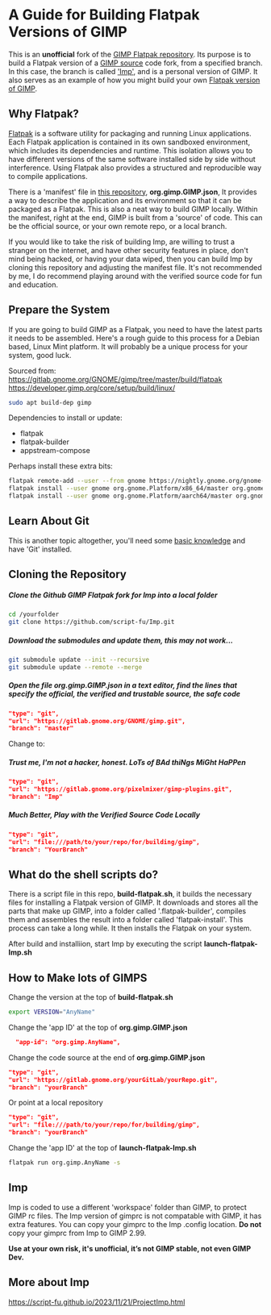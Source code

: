 # A Guide for Building Flatpak Versions of GIMP
This is an **unofficial** fork of the [GIMP Flatpak repository](https://github.com/flathub/org.gimp.GIMP). Its purpose is to build a Flatpak version of a [GIMP source](https://gitlab.gnome.org/GNOME/gimp) code fork, from a specified branch. In this case, the branch is called ['Imp'](https://gitlab.gnome.org/pixelmixer/gimp-plugins/-/tree/Imp?ref_type=heads), and is a personal version of GIMP. It also serves as an example of how you might build your own [Flatpak version of GIMP](https://www.gimp.org/downloads/).

## Why Flatpak?
[Flatpak](https://flatpak.org/) is a software utility for packaging and running Linux applications.
Each Flatpak application is contained in its own sandboxed environment, which includes its dependencies and runtime. This isolation allows you to have different versions of the same software installed side by side without interference. Using Flatpak also provides a structured and reproducible way to compile applications.

There is a 'manifest' file in [this repository](https://github.com/script-fu/Imp), **org.gimp.GIMP.json**,  It provides a way to describe the application and its environment so that it can be packaged as a Flatpak. This is also a neat way to build GIMP locally. Within the manifest, right at the end, GIMP is built from a 'source' of code. This can be the official source, or your own remote repo, or a local branch.

If you would like to take the risk of building Imp, are willing to trust a stranger on the internet, and have other security features in place, don't mind being hacked, or having your data wiped, then you can build Imp by cloning this repository and adjusting the manifest file. It's not recommended by me, I do recommend playing around with the verified source code for fun and education.

## Prepare the System
If you are going to build GIMP as a Flatpak, you need to have the latest parts it needs to be assembled.  Here's a rough guide to this process for a Debian based, Linux Mint platform. It will probably be a unique process for your system, good luck.

Sourced from:
<https://gitlab.gnome.org/GNOME/gimp/tree/master/build/flatpak>
<https://developer.gimp.org/core/setup/build/linux/>

```sh
sudo apt build-dep gimp
```

Dependencies to install or update:

- flatpak
- flatpak-builder
- appstream-compose

Perhaps install these extra bits:
```sh
flatpak remote-add --user --from gnome https://nightly.gnome.org/gnome-nightly.flatpakrepo
flatpak install --user gnome org.gnome.Platform/x86_64/master org.gnome.Sdk/x86_64/master
flatpak install --user gnome org.gnome.Platform/aarch64/master org.gnome.Sdk/aarch64/master
```

## Learn About Git
This is another topic altogether, you'll need some [basic knowledge](https://script-fu.github.io/2024/02/05/Git.html) and have 'Git' installed.

## Cloning the Repository

##### Clone the Github GIMP Flatpak fork for Imp into a local folder
```sh
cd /yourfolder
git clone https://github.com/script-fu/Imp.git
```
##### Download the submodules and update them, this may not work...
```sh
git submodule update --init --recursive
git submodule update --remote --merge

```
##### Open the file _org.gimp.GIMP.json_ in a text editor, find the lines that specify the official, the verified and trustable source, the safe code
```json
"type": "git",
"url": "https://gitlab.gnome.org/GNOME/gimp.git",
"branch": "master"
```
Change to:

##### Trust me, I'm not a hacker, honest. LoTs of BAd thiNgs MiGht HaPPen
```json
"type": "git",
"url": "https://gitlab.gnome.org/pixelmixer/gimp-plugins.git",
"branch": "Imp"
```

##### Much Better, Play with the Verified Source Code Locally
```json
"type": "git",
"url": "file:///path/to/your/repo/for/building/gimp",
"branch": "YourBranch"
```

## What do the shell scripts do?
There is a script file in this repo, **build-flatpak.sh**, it builds the necessary files for installing a Flatpak version of GIMP. It downloads and stores all the parts that make up GIMP, into a folder called '.flatpak-builder', compiles them and assembles the result into a folder called 'flatpak-install'. This process can take a long while. It then installs the Flatpak on your system.

After build and installiion, start Imp by executing the script **launch-flatpak-Imp.sh**

## How to Make lots of GIMPS

Change the version at the top of **build-flatpak.sh**
```sh
export VERSION="AnyName"
```

Change the 'app ID' at the top of **org.gimp.GIMP.json**
```json
  "app-id": "org.gimp.AnyName",
```

Change the code source at the end of **org.gimp.GIMP.json**
```json
"type": "git",
"url": "https://gitlab.gnome.org/yourGitLab/yourRepo.git",
"branch": "yourBranch"
```

Or point at a local repository
```json
"type": "git",
"url": "file:///path/to/your/repo/for/building/gimp",
"branch": "yourBranch"
```

Change the 'app ID' at the top of **launch-flatpak-Imp.sh**
```sh
flatpak run org.gimp.AnyName -s
```

## Imp
Imp is coded to use a different 'workspace' folder than GIMP, to protect GIMP rc files.
The Imp version of gimprc is not compatable with GIMP, it has extra features.
You can copy your gimprc to the Imp .config location. **Do not** copy your gimprc from Imp to GIMP 2.99.

**Use at your own risk, it's unofficial, it’s not GIMP stable, not even GIMP Dev.**

## More about Imp
https://script-fu.github.io/2023/11/21/ProjectImp.html




